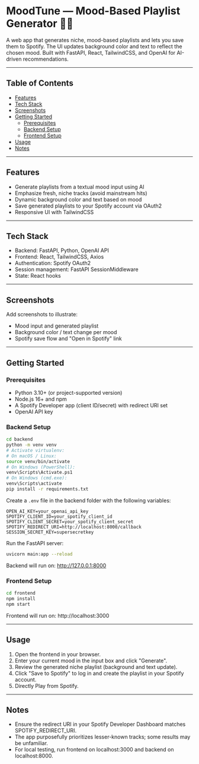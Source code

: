 <!-- ...existing code... -->
# MoodTune — Mood-Based Playlist Generator 🎵✨

A web app that generates niche, mood-based playlists and lets you save them to Spotify. The UI updates background color and text to reflect the chosen mood. Built with FastAPI, React, TailwindCSS, and OpenAI for AI-driven recommendations.

---

## Table of Contents

- [Features](#features)
- [Tech Stack](#tech-stack)
- [Screenshots](#screenshots)
- [Getting Started](#getting-started)
  - [Prerequisites](#prerequisites)
  - [Backend Setup](#backend-setup)
  - [Frontend Setup](#frontend-setup)
- [Usage](#usage)
- [Notes](#notes)

---

## Features

- Generate playlists from a textual mood input using AI
- Emphasize fresh, niche tracks (avoid mainstream hits)
- Dynamic background color and text based on mood
- Save generated playlists to your Spotify account via OAuth2
- Responsive UI with TailwindCSS

---

## Tech Stack

- Backend: FastAPI, Python, OpenAI API
- Frontend: React, TailwindCSS, Axios
- Authentication: Spotify OAuth2
- Session management: FastAPI SessionMiddleware
- State: React hooks

---

## Screenshots

Add screenshots to illustrate:
- Mood input and generated playlist
- Background color / text change per mood
- Spotify save flow and "Open in Spotify" link

---

## Getting Started

### Prerequisites

- Python 3.10+ (or project-supported version)
- Node.js 16+ and npm
- A Spotify Developer app (client ID/secret) with redirect URI set
- OpenAI API key

### Backend Setup

```bash
cd backend
python -m venv venv
# Activate virtualenv:
# On macOS / Linux:
source venv/bin/activate
# On Windows (PowerShell):
venv\Scripts\Activate.ps1
# On Windows (cmd.exe):
venv\Scripts\activate
pip install -r requirements.txt
```

Create a `.env` file in the backend folder with the following variables:

```env
OPEN_AI_KEY=your_openai_api_key
SPOTIFY_CLIENT_ID=your_spotify_client_id
SPOTIFY_CLIENT_SECRET=your_spotify_client_secret
SPOTIFY_REDIRECT_URI=http://localhost:8000/callback
SESSION_SECRET_KEY=supersecretkey
```

Run the FastAPI server:

```bash
uvicorn main:app --reload
```

Backend will run on: http://127.0.0.1:8000

### Frontend Setup

```bash
cd frontend
npm install
npm start
```

Frontend will run on: http://localhost:3000

---

## Usage

1. Open the frontend in your browser.
2. Enter your current mood in the input box and click "Generate".
3. Review the generated niche playlist (background and text update).
4. Click "Save to Spotify" to log in and create the playlist in your Spotify account.
5. Directly Play from Spotify.

---

## Notes

- Ensure the redirect URI in your Spotify Developer Dashboard matches SPOTIFY_REDIRECT_URI.
- The app purposefully prioritizes lesser-known tracks; some results may be unfamiliar.
- For local testing, run frontend on localhost:3000 and backend on localhost:8000.

<!-- ...existing code... -->
